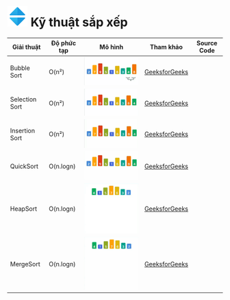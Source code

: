 # ![icons8-sort.png](https://raw.githubusercontent.com/Zenfection/Image/master/2021/05/11-13-35-49-icons8-sort.png) Kỹ thuật sắp xếp

| Giải thuật     | Độ phức tạp | Mô hình                                                                                                                                            | Tham khảo                                                                                              | Source Code |
| -------------- | ----------- | -------------------------------------------------------------------------------------------------------------------------------------------------- | ------------------------------------------------------------------------------------------------------ | ----------- |
| Bubble Sort    | O(n²)       | <img src="https://raw.githubusercontent.com/Zenfection/Image/master/2021/05/11-14-09-17-bubblesort.gif" title="" alt="bubblesort.gif" width="324"> | [GeeksforGeeks](https://www.youtube.com/watch?v=PgBzjlCcFvc)                                           |             |
| Selection Sort | O(n²)       | ![selectionsort.gif](https://raw.githubusercontent.com/Zenfection/Image/master/2021/05/11-14-13-57-selectionsort.gif)                              | [GeeksforGeeks](https://www.youtube.com/watch?v=xWBP4lzkoyM)                                           |             |
| Insertion Sort | O(n²)       | ![insertionsort.gif](https://raw.githubusercontent.com/Zenfection/Image/master/2021/05/11-14-12-37-insertionsort.gif)                              | [GeeksforGeeks](https://www.youtube.com/watch?v=OGzPmgsI-pQ)                                           |             |
| QuickSort      | O(n.logn)   | ![quicksort.gif](https://raw.githubusercontent.com/Zenfection/Image/master/2021/05/11-14-23-24-quicksort.gif)                                      | [GeeksforGeeks](https://www.youtube.com/watch?v=OGzPmgsI-pQ&list=RDCMUC0RhatS1pyxInC00YKjjBqQ&index=5) |             |
| HeapSort       | O(n.logn)   | ![heapsort.gif](https://raw.githubusercontent.com/Zenfection/Image/master/2021/05/11-14-19-28-heapsort.gif)                                        | [GeeksforGeeks](https://youtu.be/MtQL_ll5KhQ?list=RDCMUC0RhatS1pyxInC00YKjjBqQ)                        |             |
| MergeSort      | O(n.logn)   | ![mergesort.gif](https://raw.githubusercontent.com/Zenfection/Image/master/2021/05/11-14-21-20-mergesort.gif)                                      | [GeeksforGeeks](https://youtu.be/JSceec-wEyw?list=RDCMUC0RhatS1pyxInC00YKjjBqQ)                        |             |


